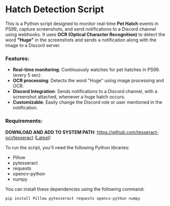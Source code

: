 # Hatch Detection Script

This is a Python script designed to monitor real-time **Pet Hatch** events in PS99, capture screenshots, and send notifications to a Discord channel using webhooks. It uses **OCR (Optical Character Recognition)** to detect the word **"Huge"** in the screenshots and sends a notification along with the image to a Discord server.

### Features:
- **Real-time monitoring**: Continuously watches for pet hatches in PS99. (every 5 sec)
- **OCR processing**: Detects the word "Huge" using image processing and OCR.
- **Discord Integration**: Sends notifications to a Discord channel, with a screenshot attached, whenever a huge hatch occurs.
- **Customizable**: Easily change the Discord role or user mentioned in the notification.

### Requirements:

**DOWNLOAD AND ADD TO SYSTEM PATH**: https://github.com/tesseract-ocr/tesseract ([Latest](https://github.com/tesseract-ocr/tesseract/releases/download/5.5.0/tesseract-ocr-w64-setup-5.5.0.20241111.exe))

To run the script, you'll need the following Python libraries:
- Pillow
- pytesseract
- requests
- opencv-python
- numpy

You can install these dependencies using the following command:
```bash
pip install Pillow pytesseract requests opencv-python numpy
